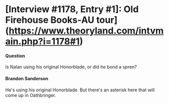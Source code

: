 # [Interview #1178, Entry #1]: Old Firehouse Books-AU tour](https://www.theoryland.com/intvmain.php?i=1178#1)

#### Question

Is Nalan using his original Honorblade, or did he bond a spren?

#### Brandon Sanderson

He's using his original Honorblade. But there's an asterisk here that will come up in Oathbringer.

